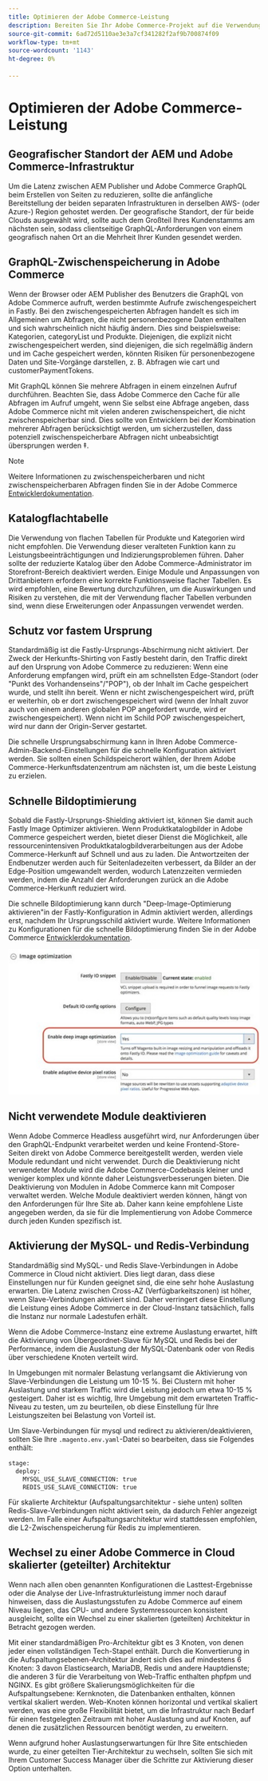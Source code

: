```yaml
---
title: Optimieren der Adobe Commerce-Leistung
description: Bereiten Sie Ihr Adobe Commerce-Projekt auf die Verwendung von Adobe Experience Manager as a CMS vor, indem Sie einige Standardeinstellungen ändern.
source-git-commit: 6ad72d5110ae3e3a7cf341282f2af9b700874f09
workflow-type: tm+mt
source-wordcount: '1143'
ht-degree: 0%

---
```



# Optimieren der Adobe Commerce-Leistung

## Geografischer Standort der AEM und Adobe Commerce-Infrastruktur

Um die Latenz zwischen AEM Publisher und Adobe Commerce GraphQL beim Erstellen von Seiten zu reduzieren, sollte die anfängliche Bereitstellung der beiden separaten Infrastrukturen in derselben AWS- (oder Azure-) Region gehostet werden. Der geografische Standort, der für beide Clouds ausgewählt wird, sollte auch dem Großteil Ihres Kundenstamms am nächsten sein, sodass clientseitige GraphQL-Anforderungen von einem geografisch nahen Ort an die Mehrheit Ihrer Kunden gesendet werden.

## GraphQL-Zwischenspeicherung in Adobe Commerce

Wenn der Browser oder AEM Publisher des Benutzers die GraphQL von Adobe Commerce aufruft, werden bestimmte Aufrufe zwischengespeichert
in Fastly. Bei den zwischengespeicherten Abfragen handelt es sich im Allgemeinen um Abfragen, die nicht personenbezogene Daten enthalten und sich wahrscheinlich nicht häufig ändern. Dies sind beispielsweise: Kategorien, categoryList und Produkte. Diejenigen, die explizit nicht zwischengespeichert werden, sind diejenigen, die sich regelmäßig ändern und im Cache gespeichert werden, könnten Risiken für personenbezogene Daten und Site-Vorgänge darstellen, z. B. Abfragen wie cart und customerPaymentTokens.

Mit GraphQL können Sie mehrere Abfragen in einem einzelnen Aufruf durchführen. Beachten Sie, dass Adobe Commerce den Cache für alle Abfragen im Aufruf umgeht, wenn Sie selbst eine Abfrage angeben, dass Adobe Commerce nicht mit vielen anderen zwischenspeichert, die nicht zwischenspeicherbar sind. Dies sollte von Entwicklern bei der Kombination mehrerer Abfragen berücksichtigt werden, um sicherzustellen, dass potenziell zwischenspeicherbare Abfragen nicht unbeabsichtigt übersprungen werden ‡.

>[!NOTE]
>
> Weitere Informationen zu zwischenspeicherbaren und nicht zwischenspeicherbaren Abfragen finden Sie in der Adobe Commerce [Entwicklerdokumentation](https://devdocs.magento.com/guides/v2.4/graphql/caching.html).

## Katalogflachtabelle

Die Verwendung von flachen Tabellen für Produkte und Kategorien wird nicht empfohlen. Die Verwendung dieser veralteten Funktion kann zu Leistungsbeeinträchtigungen und Indizierungsproblemen führen. Daher sollte der reduzierte Katalog über den Adobe Commerce-Administrator im Storefront-Bereich deaktiviert werden. Einige Module und Anpassungen von Drittanbietern erfordern eine korrekte Funktionsweise flacher Tabellen. Es wird empfohlen, eine Bewertung durchzuführen, um die Auswirkungen und Risiken zu verstehen, die mit der Verwendung flacher Tabellen verbunden sind, wenn diese Erweiterungen oder Anpassungen verwendet werden.

## Schutz vor fastem Ursprung

Standardmäßig ist die Fastly-Ursprungs-Abschirmung nicht aktiviert. Der Zweck der Herkunfts-Shirting von Fastly besteht darin, den Traffic direkt auf den Ursprung von Adobe Commerce zu reduzieren: Wenn eine Anforderung empfangen wird, prüft ein am schnellsten Edge-Standort (oder &quot;Punkt des Vorhandenseins&quot;/&quot;POP&quot;), ob der Inhalt im Cache gespeichert wurde, und stellt ihn bereit. Wenn er nicht zwischengespeichert wird, prüft er weiterhin, ob er dort zwischengespeichert wird (wenn der Inhalt zuvor auch von einem anderen globalen POP angefordert wurde, wird er zwischengespeichert). Wenn nicht im Schild POP zwischengespeichert, wird nur dann der Origin-Server gestartet.

Die schnelle Ursprungsabschirmung kann in Ihren Adobe Commerce-Admin-Backend-Einstellungen für die schnelle Konfiguration aktiviert werden. Sie sollten einen Schildspeicherort wählen, der Ihrem Adobe Commerce-Herkunftsdatenzentrum am nächsten ist, um die beste Leistung zu erzielen.

## Schnelle Bildoptimierung

Sobald die Fastly-Ursprungs-Shielding aktiviert ist, können Sie damit auch Fastly Image Optimizer aktivieren. Wenn Produktkatalogbilder in Adobe Commerce gespeichert werden, bietet dieser Dienst die Möglichkeit, alle ressourcenintensiven Produktkatalogbildverarbeitungen aus der Adobe Commerce-Herkunft auf Schnell und aus zu laden. Die Antwortzeiten der Endbenutzer werden auch für Seitenladezeiten verbessert, da Bilder an der Edge-Position umgewandelt werden, wodurch Latenzzeiten vermieden werden, indem die Anzahl der Anforderungen zurück an die Adobe Commerce-Herkunft reduziert wird.

Die schnelle Bildoptimierung kann durch &quot;Deep-Image-Optimierung aktivieren&quot;in der Fastly-Konfiguration in Admin aktiviert werden, allerdings erst, nachdem Ihr Ursprungsschild aktiviert wurde. Weitere Informationen zu Konfigurationen für die schnelle Bildoptimierung finden Sie in der Adobe Commerce [Entwicklerdokumentation](https://devdocs.magento.com/cloud/cdn/fastly-image-optimization.html).

![Screenshot der Fastly-Bildoptimierungseinstellungen in der Adobe Commerce Admin](../assets/commerce-at-scale/image-optimization.svg)

## Nicht verwendete Module deaktivieren

Wenn Adobe Commerce Headless ausgeführt wird, nur Anforderungen über den GraphQL-Endpunkt verarbeitet werden und keine Frontend-Store-Seiten direkt von Adobe Commerce bereitgestellt werden, werden viele Module redundant und nicht verwendet. Durch die Deaktivierung nicht verwendeter Module wird die Adobe Commerce-Codebasis kleiner und weniger komplex und könnte daher Leistungsverbesserungen bieten. Die Deaktivierung von Modulen in Adobe Commerce kann mit Composer verwaltet werden. Welche Module deaktiviert werden können, hängt von den Anforderungen für Ihre Site ab. Daher kann keine empfohlene Liste angegeben werden, da sie für die Implementierung von Adobe Commerce durch jeden Kunden spezifisch ist.

## Aktivierung der MySQL- und Redis-Verbindung

Standardmäßig sind MySQL- und Redis Slave-Verbindungen in Adobe Commerce in Cloud nicht aktiviert. Dies liegt daran, dass diese Einstellungen nur für Kunden geeignet sind, die eine sehr hohe Auslastung erwarten. Die Latenz zwischen Cross-AZ (Verfügbarkeitszonen) ist höher, wenn Slave-Verbindungen aktiviert sind. Daher verringert diese Einstellung die Leistung eines Adobe Commerce in der Cloud-Instanz tatsächlich, falls die Instanz nur normale Ladestufen erhält.

Wenn die Adobe Commerce-Instanz eine extreme Auslastung erwartet, hilft die Aktivierung von Übergeordnet-Slave für MySQL und Redis bei der Performance, indem die Auslastung der MySQL-Datenbank oder von Redis über verschiedene Knoten verteilt wird.

In Umgebungen mit normaler Belastung verlangsamt die Aktivierung von Slave-Verbindungen die Leistung um 10-15 %. Bei Clustern mit hoher Auslastung und starkem Traffic wird die Leistung jedoch um etwa 10-15 % gesteigert. Daher ist es wichtig, Ihre Umgebung mit dem erwarteten Traffic-Niveau zu testen, um zu beurteilen, ob diese Einstellung für Ihre Leistungszeiten bei Belastung von Vorteil ist.

Um Slave-Verbindungen für mysql und redirect zu aktivieren/deaktivieren, sollten Sie Ihre `.magento.env.yaml`-Datei so bearbeiten, dass sie Folgendes enthält:

```
stage:
  deploy:
    MYSQL_USE_SLAVE_CONNECTION: true
    REDIS_USE_SLAVE_CONNECTION: true
```

Für skalierte Architektur (Aufspaltungsarchitektur - siehe unten) sollten Redis-Slave-Verbindungen nicht aktiviert sein, da dadurch Fehler angezeigt werden. Im Falle einer Aufspaltungsarchitektur wird stattdessen empfohlen, die L2-Zwischenspeicherung für Redis zu implementieren.

## Wechsel zu einer Adobe Commerce in Cloud skalierter (geteilter) Architektur

Wenn nach allen oben genannten Konfigurationen die Lasttest-Ergebnisse oder die Analyse der Live-Infrastrukturleistung immer noch darauf hinweisen, dass die Auslastungsstufen zu Adobe Commerce auf einem Niveau liegen, das CPU- und andere Systemressourcen konsistent ausgleicht, sollte ein Wechsel zu einer skalierten (geteilten) Architektur in Betracht gezogen werden.

Mit einer standardmäßigen Pro-Architektur gibt es 3 Knoten, von denen jeder einen vollständigen Tech-Stapel enthält. Durch die Konvertierung in die Aufspaltungsebenen-Architektur ändert sich dies auf mindestens 6 Knoten: 3 davon Elasticsearch, MariaDB, Redis und andere Hauptdienste; die anderen 3 für die Verarbeitung von Web-Traffic enthalten phpfpm und NGINX. Es gibt größere Skalierungsmöglichkeiten für die Aufspaltungsebene: Kernknoten, die Datenbanken enthalten, können vertikal skaliert werden. Web-Knoten können horizontal und vertikal skaliert werden, was eine große Flexibilität bietet, um die Infrastruktur nach Bedarf für einen festgelegten Zeitraum mit hoher Auslastung und auf Knoten, auf denen die zusätzlichen Ressourcen benötigt werden, zu erweitern.

Wenn aufgrund hoher Auslastungserwartungen für Ihre Site entschieden wurde, zu einer geteilten Tier-Architektur zu wechseln, sollten Sie sich mit Ihrem Customer Success Manager über die Schritte zur Aktivierung dieser Option unterhalten.